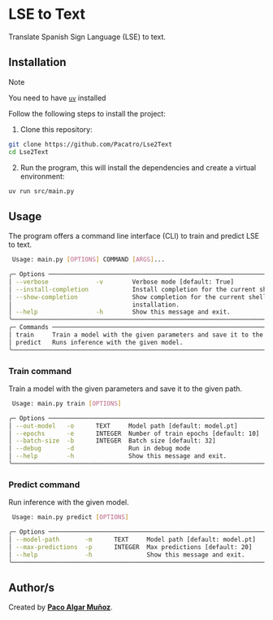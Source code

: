 # LSE to Text

Translate Spanish Sign Language (LSE) to text.

## Installation

> [!NOTE]
> You need to have [`uv`](https://docs.astral.sh/uv/) installed

Follow the following steps to install the project:

1. Clone this repository:

  ```bash
  git clone https://github.com/Pacatro/Lse2Text
  cd Lse2Text
  ```

2. Run the program, this will install the dependencies and create a virtual environment:

  ```bash
  uv run src/main.py
  ```

## Usage

The program offers a command line interface (CLI) to train and predict LSE to text.

```bash
 Usage: main.py [OPTIONS] COMMAND [ARGS]...

╭─ Options ──────────────────────────────────────────────────────────────────────────────────────────────────╮
│ --verbose             -v        Verbose mode [default: True]                                               │
│ --install-completion            Install completion for the current shell.                                  │
│ --show-completion               Show completion for the current shell, to copy it or customize the         │
│                                 installation.                                                              │
│ --help                -h        Show this message and exit.                                                │
╰────────────────────────────────────────────────────────────────────────────────────────────────────────────╯
╭─ Commands ─────────────────────────────────────────────────────────────────────────────────────────────────╮
│ train     Train a model with the given parameters and save it to the given path.                           │
│ predict   Runs inference with the given model.                                                             │
╰────────────────────────────────────────────────────────────────────────────────────────────────────────────╯
```

### Train command

Train a model with the given parameters and save it to the given path.

```bash
 Usage: main.py train [OPTIONS]

╭─ Options ──────────────────────────────────────────────────────────────────────────────────────────────────╮
│ --out-model   -o      TEXT     Model path [default: model.pt]                                              │
│ --epochs      -e      INTEGER  Number of train epochs [default: 10]                                        │
│ --batch-size  -b      INTEGER  Batch size [default: 32]                                                    │
│ --debug       -d               Run in debug mode                                                           │
│ --help        -h               Show this message and exit.                                                 │
╰────────────────────────────────────────────────────────────────────────────────────────────────────────────╯
```

### Predict command

Run inference with the given model.

```bash
 Usage: main.py predict [OPTIONS]

╭─ Options ──────────────────────────────────────────────────────────────────────────────────────────────────╮
│ --model-path       -m      TEXT     Model path [default: model.pt]                                         │
│ --max-predictions  -p      INTEGER  Max predictions [default: 20]                                          │
│ --help             -h               Show this message and exit.                                            │
╰────────────────────────────────────────────────────────────────────────────────────────────────────────────╯
```

## Author/s

Created by [**Paco Algar Muñoz**](https://github.com/Pacatro).
